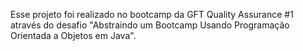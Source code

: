 Esse projeto foi realizado no bootcamp da GFT Quality Assurance #1 através do desafio "Abstraindo um Bootcamp Usando Programação Orientada a Objetos em Java".

